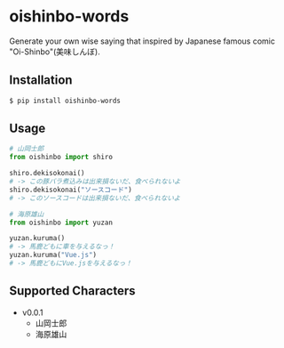 # oishinbo-words

Generate your own wise saying that inspired by Japanese famous comic "Oi-Shinbo"(美味しんぼ).

## Installation

```bash
$ pip install oishinbo-words
```

## Usage

```python
# 山岡士郎
from oishinbo import shiro

shiro.dekisokonai()
# -> この豚バラ煮込みは出来損ないだ、食べられないよ
shiro.dekisokonai("ソースコード")
# -> このソースコードは出来損ないだ、食べられないよ

# 海原雄山
from oishinbo import yuzan

yuzan.kuruma()
# -> 馬鹿どもに車を与えるなっ！
yuzan.kuruma("Vue.js")
# -> 馬鹿どもにVue.jsを与えるなっ！
```

## Supported Characters

- v0.0.1
    - 山岡士郎
    - 海原雄山